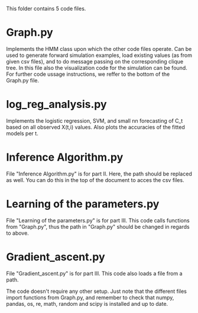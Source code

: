 This folder contains 5 code files.

# Graph.py
Implements the HMM class upon which the other code files operate.
Can be used to generate forward simulation examples, load existing values (as from given csv files), and to do message passing on the corresponding clique tree.
In this file also the visualization code for the simulation can be found.
For further code ussage instructions, we reffer to the bottom of the Graph.py file.

# log_reg_analysis.py
Implements the logistic regression, SVM, and small nn forecasting of C_t based on all observed X(t,i) values.
Also plots the accuracies of the fitted models per t.

# Inference Algorithm.py
File "Inference Algorithm.py" is for part II. Here, the path should be replaced  as well. You can do this in the top of the document to acces the csv files.

# Learning of the parameters.py
File "Learning of the parameters.py" is for part III. This code calls functions from "Graph.py", thus the path in "Graph.py" should be changed in regards to above.

# Gradient_ascent.py
File "Gradient_ascent.py" is for part III. This code also loads a file from a path.

The code doesn't require any other setup. Just note that the different files import functions from Graph.py, and remember to check that numpy, pandas, os, re, math, random and scipy is installed and up to date.
